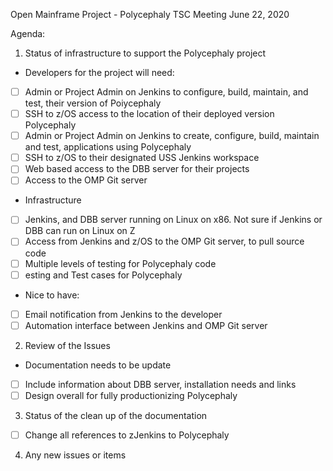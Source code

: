 Open Mainframe Project - Polycephaly TSC Meeting June 22, 2020

Agenda:

1. Status of infrastructure to support the Polycephaly project
-	Developers for the project will need:
- [ ] Admin or Project Admin on Jenkins to configure, build, maintain, and test, their version of Poiycephaly
- [ ] SSH to z/OS access to the location of their deployed version Polycephaly
- [ ] Admin or Project Admin on Jenkins to create, configure, build, maintain and test, applications using Polycephaly 
- [ ] SSH to z/OS to their designated USS Jenkins workspace
- [ ] Web based access to the DBB server for their projects
- [ ] Access to the OMP Git server
-	Infrastructure
- [ ] Jenkins, and DBB server running on Linux on x86. Not sure if Jenkins or DBB can run on Linux on Z
- [ ] Access from Jenkins and z/OS to the OMP Git server, to pull source code
- [ ] Multiple levels of testing for Polycephaly code
- [ ] esting and Test cases for Polycephaly
-	Nice to have:
- [ ] Email notification from Jenkins to the developer
- [ ] Automation interface between Jenkins and OMP Git server

2. Review of the Issues
- Documentation needs to be update
- [ ] Include information about DBB server, installation needs and links
- [ ] Design overall for fully productionizing Polycephaly

3. Status of the clean up of the documentation
- [ ] Change all references to zJenkins to Polycephaly

4. Any new issues or items 

